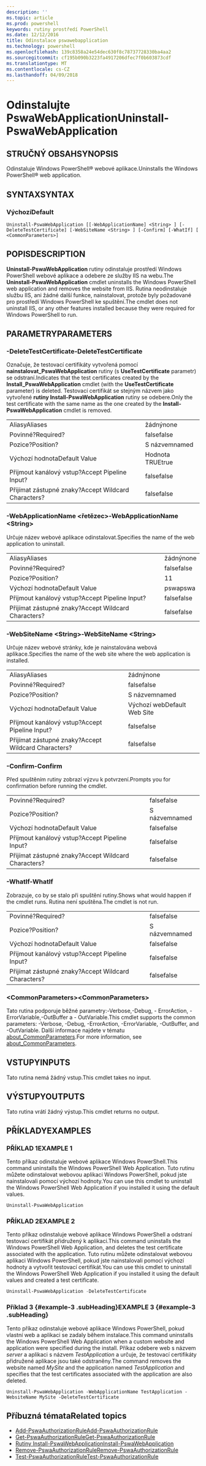 ```yaml
---
description: ''
ms.topic: article
ms.prod: powershell
keywords: rutiny prostředí PowerShell
ms.date: 12/12/2016
title: Odinstalace pswawebapplication
ms.technology: powershell
ms.openlocfilehash: 139c8358a24e54dec630f8c78737728330ba4aa2
ms.sourcegitcommit: cf195b090b3223fa4917206dfec7f0b603873cdf
ms.translationtype: MT
ms.contentlocale: cs-CZ
ms.lasthandoff: 04/09/2018
---
```

# <a name="uninstall-pswawebapplication"></a><span data-ttu-id="4d217-103">Odinstalujte PswaWebApplication</span><span class="sxs-lookup"><span data-stu-id="4d217-103">Uninstall-PswaWebApplication</span></span>

## <a name="synopsis"></a><span data-ttu-id="4d217-104">STRUČNÝ OBSAH</span><span class="sxs-lookup"><span data-stu-id="4d217-104">SYNOPSIS</span></span>

<span data-ttu-id="4d217-105">Odinstaluje Windows PowerShell® webové aplikace.</span><span class="sxs-lookup"><span data-stu-id="4d217-105">Uninstalls the Windows PowerShell® web application.</span></span>

## <a name="syntax"></a><span data-ttu-id="4d217-106">SYNTAX</span><span class="sxs-lookup"><span data-stu-id="4d217-106">SYNTAX</span></span>

### <a name="default"></a><span data-ttu-id="4d217-107">Výchozí</span><span class="sxs-lookup"><span data-stu-id="4d217-107">Default</span></span>
```
Uninstall-PswaWebApplication [[-WebApplicationName] <String> ] [-DeleteTestCertificate] [-WebSiteName <String> ] [-Confirm] [-WhatIf] [ <CommonParameters>]
```

## <a name="description"></a><span data-ttu-id="4d217-108">POPIS</span><span class="sxs-lookup"><span data-stu-id="4d217-108">DESCRIPTION</span></span>

<span data-ttu-id="4d217-109">**Uninstall-PswaWebApplication** rutiny odinstaluje prostředí Windows PowerShell webové aplikace a odebere ze služby IIS na webu.</span><span class="sxs-lookup"><span data-stu-id="4d217-109">The **Uninstall-PswaWebApplication** cmdlet uninstalls the Windows PowerShell web application and removes the website from IIS.</span></span> <span data-ttu-id="4d217-110">Rutina neodinstaluje službu IIS, ani žádné další funkce, nainstalovat, protože byly požadované pro prostředí Windows PowerShell ke spuštění.</span><span class="sxs-lookup"><span data-stu-id="4d217-110">The cmdlet does not uninstall IIS, or any other features installed because they were required for Windows PowerShell to run.</span></span>

## <a name="parameters"></a><span data-ttu-id="4d217-111">PARAMETRY</span><span class="sxs-lookup"><span data-stu-id="4d217-111">PARAMETERS</span></span>

### <a name="-deletetestcertificate"></a><span data-ttu-id="4d217-112">-DeleteTestCertificate</span><span class="sxs-lookup"><span data-stu-id="4d217-112">-DeleteTestCertificate</span></span>

<span data-ttu-id="4d217-113">Označuje, že testovací certifikáty vytvořená pomocí **nainstalovat\_PswaWebApplication** rutiny (s **UseTestCertificate** parametr) se odstraní.</span><span class="sxs-lookup"><span data-stu-id="4d217-113">Indicates that the test certificates created by the **Install\_PswaWebApplication** cmdlet (with the **UseTestCertificate** parameter) is deleted.</span></span>
<span data-ttu-id="4d217-114">Testovací certifikát se stejným názvem jako vytvořené **rutiny Install-PswaWebApplication** rutiny se odebere.</span><span class="sxs-lookup"><span data-stu-id="4d217-114">Only the test certificate with the same name as the one created by the **Install-PswaWebApplication** cmdlet is removed.</span></span>

|||
|-|-|
| <span data-ttu-id="4d217-115">Aliasy</span><span class="sxs-lookup"><span data-stu-id="4d217-115">Aliases</span></span>                              | <span data-ttu-id="4d217-116">žádný</span><span class="sxs-lookup"><span data-stu-id="4d217-116">none</span></span>                                 |
| <span data-ttu-id="4d217-117">Povinné?</span><span class="sxs-lookup"><span data-stu-id="4d217-117">Required?</span></span>                            | <span data-ttu-id="4d217-118">false</span><span class="sxs-lookup"><span data-stu-id="4d217-118">false</span></span>                                |
| <span data-ttu-id="4d217-119">Pozice?</span><span class="sxs-lookup"><span data-stu-id="4d217-119">Position?</span></span>                            | <span data-ttu-id="4d217-120">S názvem</span><span class="sxs-lookup"><span data-stu-id="4d217-120">named</span></span>                                |
| <span data-ttu-id="4d217-121">Výchozí hodnota</span><span class="sxs-lookup"><span data-stu-id="4d217-121">Default Value</span></span>                        | <span data-ttu-id="4d217-122">Hodnota TRUE</span><span class="sxs-lookup"><span data-stu-id="4d217-122">true</span></span>                                 |
| <span data-ttu-id="4d217-123">Přijmout kanálový vstup?</span><span class="sxs-lookup"><span data-stu-id="4d217-123">Accept Pipeline Input?</span></span>               | <span data-ttu-id="4d217-124">false</span><span class="sxs-lookup"><span data-stu-id="4d217-124">false</span></span>                                |
| <span data-ttu-id="4d217-125">Přijímat zástupné znaky?</span><span class="sxs-lookup"><span data-stu-id="4d217-125">Accept Wildcard Characters?</span></span>          | <span data-ttu-id="4d217-126">false</span><span class="sxs-lookup"><span data-stu-id="4d217-126">false</span></span>                                |

### <a name="-webapplicationname-ltstringgt"></a><span data-ttu-id="4d217-127">-WebApplicationName &lt;řetězec&gt;</span><span class="sxs-lookup"><span data-stu-id="4d217-127">-WebApplicationName &lt;String&gt;</span></span>

<span data-ttu-id="4d217-128">Určuje název webové aplikace odinstalovat.</span><span class="sxs-lookup"><span data-stu-id="4d217-128">Specifies the name of the web application to uninstall.</span></span>

|||
|-|-|
| <span data-ttu-id="4d217-129">Aliasy</span><span class="sxs-lookup"><span data-stu-id="4d217-129">Aliases</span></span>                              | <span data-ttu-id="4d217-130">žádný</span><span class="sxs-lookup"><span data-stu-id="4d217-130">none</span></span>                                 |
| <span data-ttu-id="4d217-131">Povinné?</span><span class="sxs-lookup"><span data-stu-id="4d217-131">Required?</span></span>                            | <span data-ttu-id="4d217-132">false</span><span class="sxs-lookup"><span data-stu-id="4d217-132">false</span></span>                                |
| <span data-ttu-id="4d217-133">Pozice?</span><span class="sxs-lookup"><span data-stu-id="4d217-133">Position?</span></span>                            | <span data-ttu-id="4d217-134">1</span><span class="sxs-lookup"><span data-stu-id="4d217-134">1</span></span>                                    |
| <span data-ttu-id="4d217-135">Výchozí hodnota</span><span class="sxs-lookup"><span data-stu-id="4d217-135">Default Value</span></span>                        | <span data-ttu-id="4d217-136">pswa</span><span class="sxs-lookup"><span data-stu-id="4d217-136">pswa</span></span>                                 |
| <span data-ttu-id="4d217-137">Přijmout kanálový vstup?</span><span class="sxs-lookup"><span data-stu-id="4d217-137">Accept Pipeline Input?</span></span>               | <span data-ttu-id="4d217-138">false</span><span class="sxs-lookup"><span data-stu-id="4d217-138">false</span></span>                                |
| <span data-ttu-id="4d217-139">Přijímat zástupné znaky?</span><span class="sxs-lookup"><span data-stu-id="4d217-139">Accept Wildcard Characters?</span></span>          | <span data-ttu-id="4d217-140">false</span><span class="sxs-lookup"><span data-stu-id="4d217-140">false</span></span>                                |

### <a name="-websitename-ltstringgt"></a><span data-ttu-id="4d217-141">-WebSiteName &lt;String&gt;</span><span class="sxs-lookup"><span data-stu-id="4d217-141">-WebSiteName &lt;String&gt;</span></span>

<span data-ttu-id="4d217-142">Určuje název webové stránky, kde je nainstalována webová aplikace.</span><span class="sxs-lookup"><span data-stu-id="4d217-142">Specifies the name of the web site where the web application is installed.</span></span>

|||
|-|-|
| <span data-ttu-id="4d217-143">Aliasy</span><span class="sxs-lookup"><span data-stu-id="4d217-143">Aliases</span></span>                              | <span data-ttu-id="4d217-144">žádný</span><span class="sxs-lookup"><span data-stu-id="4d217-144">none</span></span>                                 |
| <span data-ttu-id="4d217-145">Povinné?</span><span class="sxs-lookup"><span data-stu-id="4d217-145">Required?</span></span>                            | <span data-ttu-id="4d217-146">false</span><span class="sxs-lookup"><span data-stu-id="4d217-146">false</span></span>                                |
| <span data-ttu-id="4d217-147">Pozice?</span><span class="sxs-lookup"><span data-stu-id="4d217-147">Position?</span></span>                            | <span data-ttu-id="4d217-148">S názvem</span><span class="sxs-lookup"><span data-stu-id="4d217-148">named</span></span>                                |
| <span data-ttu-id="4d217-149">Výchozí hodnota</span><span class="sxs-lookup"><span data-stu-id="4d217-149">Default Value</span></span>                        | <span data-ttu-id="4d217-150">Výchozí web</span><span class="sxs-lookup"><span data-stu-id="4d217-150">Default Web Site</span></span>                     |
| <span data-ttu-id="4d217-151">Přijmout kanálový vstup?</span><span class="sxs-lookup"><span data-stu-id="4d217-151">Accept Pipeline Input?</span></span>               | <span data-ttu-id="4d217-152">false</span><span class="sxs-lookup"><span data-stu-id="4d217-152">false</span></span>                                |
| <span data-ttu-id="4d217-153">Přijímat zástupné znaky?</span><span class="sxs-lookup"><span data-stu-id="4d217-153">Accept Wildcard Characters?</span></span>          | <span data-ttu-id="4d217-154">false</span><span class="sxs-lookup"><span data-stu-id="4d217-154">false</span></span>                                |

### <a name="-confirm"></a><span data-ttu-id="4d217-155">-Confirm</span><span class="sxs-lookup"><span data-stu-id="4d217-155">-Confirm</span></span>

<span data-ttu-id="4d217-156">Před spuštěním rutiny zobrazí výzvu k potvrzení.</span><span class="sxs-lookup"><span data-stu-id="4d217-156">Prompts you for confirmation before running the cmdlet.</span></span>

|||
|-|-|
| <span data-ttu-id="4d217-157">Povinné?</span><span class="sxs-lookup"><span data-stu-id="4d217-157">Required?</span></span>                            | <span data-ttu-id="4d217-158">false</span><span class="sxs-lookup"><span data-stu-id="4d217-158">false</span></span>                                |
| <span data-ttu-id="4d217-159">Pozice?</span><span class="sxs-lookup"><span data-stu-id="4d217-159">Position?</span></span>                            | <span data-ttu-id="4d217-160">S názvem</span><span class="sxs-lookup"><span data-stu-id="4d217-160">named</span></span>                                |
| <span data-ttu-id="4d217-161">Výchozí hodnota</span><span class="sxs-lookup"><span data-stu-id="4d217-161">Default Value</span></span>                        | <span data-ttu-id="4d217-162">false</span><span class="sxs-lookup"><span data-stu-id="4d217-162">false</span></span>                                |
| <span data-ttu-id="4d217-163">Přijmout kanálový vstup?</span><span class="sxs-lookup"><span data-stu-id="4d217-163">Accept Pipeline Input?</span></span>               | <span data-ttu-id="4d217-164">false</span><span class="sxs-lookup"><span data-stu-id="4d217-164">false</span></span>                                |
| <span data-ttu-id="4d217-165">Přijímat zástupné znaky?</span><span class="sxs-lookup"><span data-stu-id="4d217-165">Accept Wildcard Characters?</span></span>          | <span data-ttu-id="4d217-166">false</span><span class="sxs-lookup"><span data-stu-id="4d217-166">false</span></span>                                |

### <a name="-whatif"></a><span data-ttu-id="4d217-167">-WhatIf</span><span class="sxs-lookup"><span data-stu-id="4d217-167">-WhatIf</span></span>

<span data-ttu-id="4d217-168">Zobrazuje, co by se stalo při spuštění rutiny.</span><span class="sxs-lookup"><span data-stu-id="4d217-168">Shows what would happen if the cmdlet runs.</span></span>
<span data-ttu-id="4d217-169">Rutina není spuštěna.</span><span class="sxs-lookup"><span data-stu-id="4d217-169">The cmdlet is not run.</span></span>

|||
|-|-|
| <span data-ttu-id="4d217-170">Povinné?</span><span class="sxs-lookup"><span data-stu-id="4d217-170">Required?</span></span>                            | <span data-ttu-id="4d217-171">false</span><span class="sxs-lookup"><span data-stu-id="4d217-171">false</span></span>                                |
| <span data-ttu-id="4d217-172">Pozice?</span><span class="sxs-lookup"><span data-stu-id="4d217-172">Position?</span></span>                            | <span data-ttu-id="4d217-173">S názvem</span><span class="sxs-lookup"><span data-stu-id="4d217-173">named</span></span>                                |
| <span data-ttu-id="4d217-174">Výchozí hodnota</span><span class="sxs-lookup"><span data-stu-id="4d217-174">Default Value</span></span>                        | <span data-ttu-id="4d217-175">false</span><span class="sxs-lookup"><span data-stu-id="4d217-175">false</span></span>                                |
| <span data-ttu-id="4d217-176">Přijmout kanálový vstup?</span><span class="sxs-lookup"><span data-stu-id="4d217-176">Accept Pipeline Input?</span></span>               | <span data-ttu-id="4d217-177">false</span><span class="sxs-lookup"><span data-stu-id="4d217-177">false</span></span>                                |
| <span data-ttu-id="4d217-178">Přijímat zástupné znaky?</span><span class="sxs-lookup"><span data-stu-id="4d217-178">Accept Wildcard Characters?</span></span>          | <span data-ttu-id="4d217-179">false</span><span class="sxs-lookup"><span data-stu-id="4d217-179">false</span></span>                                |

### <a name="ltcommonparametersgt"></a><span data-ttu-id="4d217-180">&lt;CommonParameters&gt;</span><span class="sxs-lookup"><span data-stu-id="4d217-180">&lt;CommonParameters&gt;</span></span>

<span data-ttu-id="4d217-181">Tato rutina podporuje běžné parametry:-Verbose,-Debug, - ErrorAction, - ErrorVariable,-OutBuffer a - OutVariable.</span><span class="sxs-lookup"><span data-stu-id="4d217-181">This cmdlet supports the common parameters: -Verbose, -Debug, -ErrorAction, -ErrorVariable, -OutBuffer, and -OutVariable.</span></span>
<span data-ttu-id="4d217-182">Další informace najdete v tématu [about_CommonParameters](http://go.microsoft.com/fwlink/p/?LinkID=113216).</span><span class="sxs-lookup"><span data-stu-id="4d217-182">For more information, see [about_CommonParameters](http://go.microsoft.com/fwlink/p/?LinkID=113216).</span></span>

## <a name="inputs"></a><span data-ttu-id="4d217-183">VSTUPY</span><span class="sxs-lookup"><span data-stu-id="4d217-183">INPUTS</span></span>

<span data-ttu-id="4d217-184">Tato rutina nemá žádný vstup.</span><span class="sxs-lookup"><span data-stu-id="4d217-184">This cmdlet takes no input.</span></span>

## <a name="outputs"></a><span data-ttu-id="4d217-185">VÝSTUPY</span><span class="sxs-lookup"><span data-stu-id="4d217-185">OUTPUTS</span></span>

<span data-ttu-id="4d217-186">Tato rutina vrátí žádný výstup.</span><span class="sxs-lookup"><span data-stu-id="4d217-186">This cmdlet returns no output.</span></span>

## <a name="examples"></a><span data-ttu-id="4d217-187">PŘÍKLADY</span><span class="sxs-lookup"><span data-stu-id="4d217-187">EXAMPLES</span></span>

### <a name="example-1"></a><span data-ttu-id="4d217-188">PŘÍKLAD 1</span><span class="sxs-lookup"><span data-stu-id="4d217-188">EXAMPLE 1</span></span>

<span data-ttu-id="4d217-189">Tento příkaz odinstaluje webové aplikace Windows PowerShell.</span><span class="sxs-lookup"><span data-stu-id="4d217-189">This command uninstalls the Windows PowerShell Web Application.</span></span>
<span data-ttu-id="4d217-190">Tuto rutinu můžete odinstalovat webovou aplikaci Windows PowerShell, pokud jste nainstalovali pomocí výchozí hodnoty.</span><span class="sxs-lookup"><span data-stu-id="4d217-190">You can use this cmdlet to uninstall the Windows PowerShell Web Application if you installed it using the default values.</span></span>

```PowerShell
Uninstall-PswaWebApplication
```

### <a name="example-2"></a><span data-ttu-id="4d217-191">PŘÍKLAD 2</span><span class="sxs-lookup"><span data-stu-id="4d217-191">EXAMPLE 2</span></span>

<span data-ttu-id="4d217-192">Tento příkaz odinstaluje webové aplikace Windows PowerShell a odstraní testovací certifikát přidružený k aplikaci.</span><span class="sxs-lookup"><span data-stu-id="4d217-192">This command uninstalls the Windows PowerShell Web Application, and deletes the test certificate associated with the application.</span></span>
<span data-ttu-id="4d217-193">Tuto rutinu můžete odinstalovat webovou aplikaci Windows PowerShell, pokud jste nainstalovali pomocí výchozí hodnoty a vytvořit testovací certifikát.</span><span class="sxs-lookup"><span data-stu-id="4d217-193">You can use this cmdlet to uninstall the Windows PowerShell Web Application if you installed it using the default values and created a test certificate.</span></span>

```PowerShell
Uninstall-PswaWebApplication -DeleteTestCertificate
```

### <a name="example-3-example-3-subheading"></a><span data-ttu-id="4d217-194">Příklad 3 {#example-3 .subHeading}</span><span class="sxs-lookup"><span data-stu-id="4d217-194">EXAMPLE 3 {#example-3 .subHeading}</span></span>

<span data-ttu-id="4d217-195">Tento příkaz odinstaluje webové aplikace Windows PowerShell, pokud vlastní web a aplikaci se zadaly během instalace.</span><span class="sxs-lookup"><span data-stu-id="4d217-195">This command uninstalls the Windows PowerShell Web Application when a custom website and application were specified during the install.</span></span>
<span data-ttu-id="4d217-196">Příkaz odebere web s názvem *server* a aplikaci s názvem *TestApplication* a určuje, že testovací certifikáty přidružené aplikace jsou také odstraněny.</span><span class="sxs-lookup"><span data-stu-id="4d217-196">The command removes the website named *MySite* and the application named *TestApplication* and specifies that the test certificates associated with the application are also deleted.</span></span>

```
Uninstall-PswaWebApplication -WebApplicationName TestApplication -WebsiteName MySite -DeleteTestCertificate
```

## <a name="related-topics"></a><span data-ttu-id="4d217-197">Příbuzná témata</span><span class="sxs-lookup"><span data-stu-id="4d217-197">Related topics</span></span>

- [<span data-ttu-id="4d217-198">Add-PswaAuthorizationRule</span><span class="sxs-lookup"><span data-stu-id="4d217-198">Add-PswaAuthorizationRule</span></span>](add-pswaauthorizationrule.md)
- [<span data-ttu-id="4d217-199">Get-PswaAuthorizationRule</span><span class="sxs-lookup"><span data-stu-id="4d217-199">Get-PswaAuthorizationRule</span></span>](get-pswaauthorizationrule.md)
- [<span data-ttu-id="4d217-200">Rutiny Install-PswaWebApplication</span><span class="sxs-lookup"><span data-stu-id="4d217-200">Install-PswaWebApplication</span></span>](install-pswawebapplication.md)
- [<span data-ttu-id="4d217-201">Remove-PswaAuthorizationRule</span><span class="sxs-lookup"><span data-stu-id="4d217-201">Remove-PswaAuthorizationRule</span></span>](remove-pswaauthorizationrule.md)
- [<span data-ttu-id="4d217-202">Test-PswaAuthorizationRule</span><span class="sxs-lookup"><span data-stu-id="4d217-202">Test-PswaAuthorizationRule</span></span>](test-pswaauthorizationrule.md)